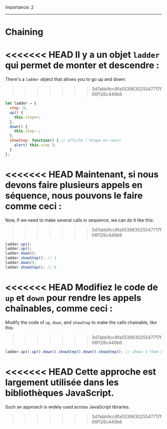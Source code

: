 importance: 2

---

# Chaining

<<<<<<< HEAD
Il y a un objet `ladder` qui permet de monter et descendre :
=======
There's a `ladder` object that allows you to go up and down:
>>>>>>> 3d7abb9cc8fa553963025547717f06f126c449b6

```js
let ladder = {
  step: 0,
  up() { 
    this.step++;
  },
  down() { 
    this.step--;
  },
  showStep: function() { // affiche l'étape en cours
    alert( this.step );
  }
};
```

<<<<<<< HEAD
Maintenant, si nous devons faire plusieurs appels en séquence, nous pouvons le faire comme ceci :
=======
Now, if we need to make several calls in sequence, we can do it like this:
>>>>>>> 3d7abb9cc8fa553963025547717f06f126c449b6

```js
ladder.up();
ladder.up();
ladder.down();
ladder.showStep(); // 1
ladder.down();
ladder.showStep(); // 0
```

<<<<<<< HEAD
Modifiez le code de `up` et `down` pour rendre les appels chaînables, comme ceci :
=======
Modify the code of `up`, `down`, and `showStep` to make the calls chainable, like this:
>>>>>>> 3d7abb9cc8fa553963025547717f06f126c449b6

```js
ladder.up().up().down().showStep().down().showStep(); // shows 1 then 0
```

<<<<<<< HEAD
Cette approche est largement utilisée dans les bibliothèques JavaScript.
=======
Such an approach is widely used across JavaScript libraries.
>>>>>>> 3d7abb9cc8fa553963025547717f06f126c449b6
